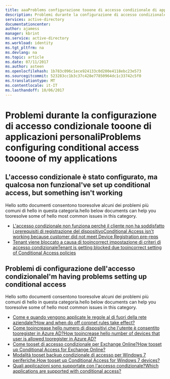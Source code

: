 ```yaml
---
title: aaaProblems configurazione tooone di accesso condizionale di applicazioni"
description: Problemi durante la configurazione di accesso condizionale tooone applicazioni di"
services: active-directory
documentationcenter: 
author: ajamess
manager: kbrint
ms.service: active-directory
ms.workload: identity
ms.tgt_pltfrm: na
ms.devlang: na
ms.topic: article
ms.date: 07/11/2017
ms.author: asteen
ms.openlocfilehash: 1b783c096c1ece924133c0d200e4118ebc23e573
ms.sourcegitcommit: 523283cc1b3c37c428e77850964dc1c33742c5f0
ms.translationtype: MT
ms.contentlocale: it-IT
ms.lasthandoff: 10/06/2017
---
```

# <a name="problems-configuring-conditional-access-tooone-of-my-applications"></a><span data-ttu-id="40553-103">Problemi durante la configurazione di accesso condizionale tooone di applicazioni personali</span><span class="sxs-lookup"><span data-stu-id="40553-103">Problems configuring conditional access tooone of my applications</span></span>


## <a name="ive-set-up-conditional-access-but-something-isnt-working"></a><span data-ttu-id="40553-104">L'accesso condizionale è stato configurato, ma qualcosa non funziona</span><span class="sxs-lookup"><span data-stu-id="40553-104">I've set up conditional access, but something isn't working</span></span>
  <span data-ttu-id="40553-105">Hello sotto documenti consentono tooresolve alcuni dei problemi più comuni di hello in questa categoria.</span><span class="sxs-lookup"><span data-stu-id="40553-105">hello below documents can help you tooresolve some of hello most common issues in this category.</span></span>
  * [<span data-ttu-id="40553-106">L'accesso condizionale non funziona perché il cliente non ha soddisfatto i prerequisiti di registrazione del dispositivo</span><span class="sxs-lookup"><span data-stu-id="40553-106">Conditional Access isn't working because customer did not meet Device Registration pre-reqs</span></span>](https://docs.microsoft.com/azure/active-directory/active-directory-conditional-access/?/?WT.mc_id=DMC_AAD_Manage_Apps_Troubleshooting_Nav)
  * [<span data-ttu-id="40553-107">Tenant viene bloccato a causa di tooincorrect impostazione di criteri di accesso condizionale</span><span class="sxs-lookup"><span data-stu-id="40553-107">Tenant is getting blocked due tooincorrect setting of Conditional Access policies</span></span>](https://docs.microsoft.com/azure/active-directory/active-directory-conditional-access-device-remediation/?/?WT.mc_id=DMC_AAD_Manage_Apps_Troubleshooting_Nav)


## <a name="im-having-problems-setting-up-conditional-access"></a><span data-ttu-id="40553-108">Problemi di configurazione dell'accesso condizionale</span><span class="sxs-lookup"><span data-stu-id="40553-108">I'm having problems setting up conditional access</span></span>
  <span data-ttu-id="40553-109">Hello sotto documenti consentono tooresolve alcuni dei problemi più comuni di hello in questa categoria.</span><span class="sxs-lookup"><span data-stu-id="40553-109">hello below documents can help you tooresolve some of hello most common issues in this category.</span></span>
  * [<span data-ttu-id="40553-110">Come e quando vengono applicate le regole al di fuori della rete aziendale?</span><span class="sxs-lookup"><span data-stu-id="40553-110">How and when do off corpnet rules take effect?</span></span>](http://aka.ms/calocation/?/?WT.mc_id=DMC_AAD_Manage_Apps_Troubleshooting_Nav)
  * [<span data-ttu-id="40553-111">Come tooincrease hello numero di dispositivi che l'utente è consentito tooregister in Azure AD?</span><span class="sxs-lookup"><span data-stu-id="40553-111">How tooincrease hello number of devices that user is allowed tooregister in Azure AD?</span></span>](https://docs.microsoft.com/azure/active-directory/active-directory-azureadjoin-setup/?/?WT.mc_id=DMC_AAD_Manage_Apps_Troubleshooting_Nav)
  * [<span data-ttu-id="40553-112">Come tooset di accesso condizionale per Exchange Online?</span><span class="sxs-lookup"><span data-stu-id="40553-112">How tooset up Conditional Access for Exchange Online?</span></span>](http://aka.ms/csforexchange/?/?WT.mc_id=DMC_AAD_Manage_Apps_Troubleshooting_Nav)
  * [<span data-ttu-id="40553-113">Modalità tooset backup condizionale di accesso per Windows 7 periferiche.</span><span class="sxs-lookup"><span data-stu-id="40553-113">How tooset up Conditional Access for Windows 7 devices?</span></span>](https://docs.microsoft.com/azure/active-directory/active-directory-conditional-access#device-based-conditional-access/?/?WT.mc_id=DMC_AAD_Manage_Apps_Troubleshooting_Nav)
  * [<span data-ttu-id="40553-114">Quali applicazioni sono supportate con l'accesso condizionale?</span><span class="sxs-lookup"><span data-stu-id="40553-114">Which applications are supported with conditional access?</span></span>](https://docs.microsoft.com/azure/active-directory/active-directory-conditional-access-supported-apps/?/?WT.mc_id=DMC_AAD_Manage_Apps_Troubleshooting_Nav)

